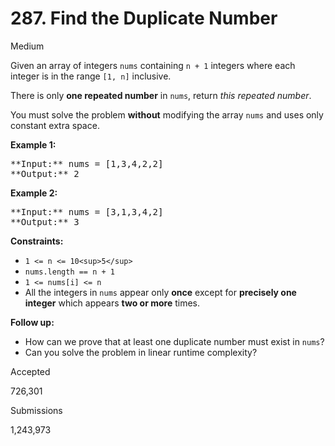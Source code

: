 # 287. Find the Duplicate Number

Medium

Given an array of integers `nums` containing `n + 1` integers where each integer is in the range `[1, n]` inclusive.

There is only **one repeated number** in `nums`, return _this repeated number_.

You must solve the problem **without** modifying the array `nums` and uses only constant extra space.

**Example 1:**

<pre>
**Input:** nums = [1,3,4,2,2]
**Output:** 2
</pre>

**Example 2:**

<pre>
**Input:** nums = [3,1,3,4,2]
**Output:** 3
</pre>

**Constraints:**

* `1 <= n <= 10<sup>5</sup>`
* `nums.length == n + 1`
* `1 <= nums[i] <= n`
* All the integers in `nums` appear only **once** except for **precisely one integer** which appears **two or more** times.

**Follow up:**

* How can we prove that at least one duplicate number must exist in `nums`?
* Can you solve the problem in linear runtime complexity?

Accepted

726,301

Submissions

1,243,973
